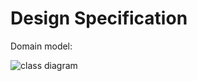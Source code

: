 # Design Specification

Domain model: 

![class diagram](https://github.com/calvin-cs262-Fall2024-TheATeam/Centsible-Project/blob/docs/design-model/images/ClassDiagram.drawio.png)
